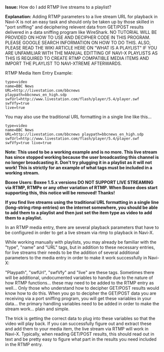 **Issue:** How do I add RTMP live streams to a playlist?

**Explanation:** Adding RTMP parameters to a live stream URL for playback in Navi-X is not an easy task and should only be taken up by those skilled in "port sniffing" and deciphering relevent data from GET/POST results delivered in a data sniffing program like WireShark. NO TUTORIAL WILL BE PROVIDED ON HOW TO USE AND DECIPHER CODE IN THIS PROGRAM. PLEASE GOOGLE SEARCH INFORMATION ON HOW TO DO THIS. ALSO, PLEASE READ THE WIKI ARTICLE HERE ON "WHAT IS A PLAYLIST" IF YOU ARE UNFAMILIAR WITH THE MANUAL EDITTING OF NAVI-X PLAYLISTS AS THIS IS REQUIRED TO CREATE RTMP COMPATIBLE MEDIA ITEMS AND IMPORT THE PLAYLIST TO NAVI-XTREME AFTERWARDS.

RTMP Media Item Entry Example:

```
type=video
name=BBC News
URL=http://livestation.com/bbcnews
playpath=bbcnews_en_high.sdp
swfUrl=http://www.livestation.com/flash/player/5.4/player.swf
swfVfy=true
live=true
```

You may also use the traditional URL formatting in a single line like this...

```
type=video
name=BBC News
URL=http://livestation.com/bbcnews playpath=bbcnews_en_high.sdp swfUrl=http://www.livestation.com/flash/player/5.4/player.swf swfVfy=true live=true
```

**Note: This used to be a working example and is no more. This live stream has since stopped working because the user broadcasting this channel is no longer broadcasting it. Don't try plugging it in a playlist as it will not work! This is strictly for an example of what tags must be included in a working stream.**

**Boxee Users: Boxee 1.5.x versions DO NOT SUPPORT LIVE STREAMING via RTMP, RTMPe or any other variation of RTMP. When Boxee does start supporting this, this notice will be removed! Thanks!**

**If you find live streams using the traditional URL formatting in a single line (long-string rtmp entries) on the internet somewhere, you should be able to add them to a playlist and then just set the item type as video to add them to a playlist.**

In an RTMP media entry, there are several playback parameters that have to be configured in order to get a live stream via rtmp to playback in Navi-X.

While working manually with playlists, you may already be familiar with the "type", "name" and "URL" tags, but in addition to these necessary entries, for live streams their needs to be the addition of several additional parameters to the media entry in order to make it work successfully in Navi-X:

"Playpath", "swfUrl", "swfVfy" and "live" are these tags. Sometimes there will be additional, undocumented variables to handle due to the nature of how RTMP functions... these may need to be added to the RTMP entry as well... Only those who understand how to decipher GET/POST results would know how to do this. When you go to decipher the GET/POST data you are receiving via a port sniffing program, you will get these variables in your data... the primary handling variables need to be added in order to make the stream work... plain and simple.

The trick is getting the correct data to plug into these variables so that the video will play back. If you can successfully figure out and extract these and add them to your media item, the live stream via RTMP will work in Navi-X. Typically, when reading GET/POST results, this should read out in text and be pretty easy to figure what part in the results you need included in the RTMP entry.
